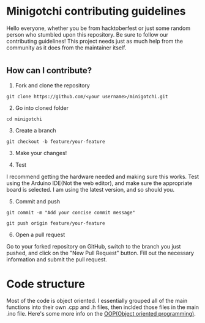 # Minigotchi contributing guidelines
Hello everyone, whether you be from hacktoberfest or just some random person who stumbled upon this repository. Be sure to follow our contributing guidelines! This project needs just as much help from the community as it does from the maintainer itself.
#
## How can I contribute?
1. Fork and clone the repository

`git clone https://github.com/<your username>/minigotchi.git`

2. Go into cloned folder

`cd minigotchi`

3. Create a branch

`git checkout -b feature/your-feature`

3. Make your changes!

4. Test

I recommend getting the hardware needed and making sure this works. Test using the Arduino IDE(Not the web editor), and make sure the appropriate board is selected. I am using the latest version, and so should you. 

5. Commit and push

`git commit -m "Add your concise commit message"`

`git push origin feature/your-feature`

6. Open a pull request

Go to your forked repository on GitHub, switch to the branch you just pushed, and click on the "New Pull Request" button. Fill out the necessary information and submit the pull request.
##
# Code structure
Most of the code is object oriented. I essentially grouped all of the main functions into their own .cpp and .h files, then inclded those files in the main .ino file. Here's some more info on the [OOP(Object oriented programming)](https://en.wikipedia.org/wiki/Object-oriented_programming).
#
